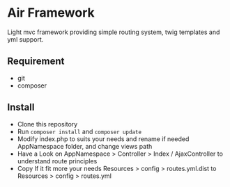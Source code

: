 # Air Framework
Light mvc framework providing simple routing system, twig templates and yml support.

Requirement
-----------
* git
* composer

Install
---------
* Clone this repository
* Run `composer install` and `composer update`
* Modify index.php to suits your needs and rename if needed AppNamespace folder, and change views path
* Have a Look on AppNamespace > Controller > Index / AjaxController to understand  route principles
* Copy If it fit more your needs Resources > config > routes.yml.dist to Resources > config > routes.yml